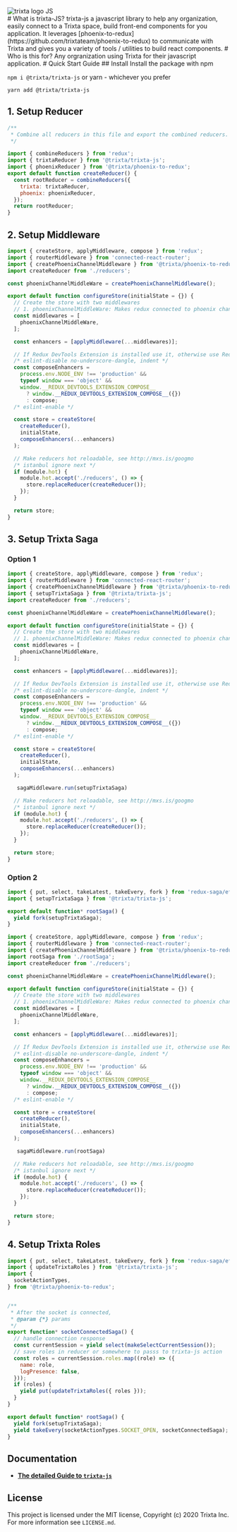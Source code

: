 <img src="./docs/images/trixta-logo.png" alt="trixta logo"  />
JS
<br />
# What is trixta-JS?
trixta-js a javascript library to help any organization, easily connect to a Trixta space, build front-end components for you application. It leverages [phoenix-to-redux](https://github.com/trixtateam/phoenix-to-redux) to communicate with Trixta and gives you a variety of tools / utilities to build react components.
# Who is this for?
Any orgranization using Trixta for their javascript application.
# Quick Start Guide
## Install
Install the package with npm

```npm i @trixta/trixta-js```
or yarn - whichever you prefer

```yarn add @trixta/trixta-js```

## 1. Setup Reducer
```javascript
/**
 * Combine all reducers in this file and export the combined reducers.
 */

import { combineReducers } from 'redux';
import { trixtaReducer } from '@trixta/trixta-js';
import { phoenixReducer } from '@trixta/phoenix-to-redux';
export default function createReducer() {
  const rootReducer = combineReducers({
    trixta: trixtaReducer,
    phoenix: phoenixReducer,
  });
  return rootReducer;
}
```

## 2. Setup Middleware
```javascript
import { createStore, applyMiddleware, compose } from 'redux';
import { routerMiddleware } from 'connected-react-router';
import { createPhoenixChannelMiddleware } from '@trixta/phoenix-to-redux';
import createReducer from './reducers';

const phoenixChannelMiddleWare = createPhoenixChannelMiddleware();

export default function configureStore(initialState = {}) {
  // Create the store with two middlewares
  // 1. phoenixChannelMiddleWare: Makes redux connected to phoenix channels
  const middlewares = [
    phoenixChannelMiddleWare,
  ];

  const enhancers = [applyMiddleware(...middlewares)];

  // If Redux DevTools Extension is installed use it, otherwise use Redux compose
  /* eslint-disable no-underscore-dangle, indent */
  const composeEnhancers =
    process.env.NODE_ENV !== 'production' &&
    typeof window === 'object' &&
    window.__REDUX_DEVTOOLS_EXTENSION_COMPOSE__
      ? window.__REDUX_DEVTOOLS_EXTENSION_COMPOSE__({})
      : compose;
  /* eslint-enable */

  const store = createStore(
    createReducer(),
    initialState,
    composeEnhancers(...enhancers)
  );

  // Make reducers hot reloadable, see http://mxs.is/googmo
  /* istanbul ignore next */
  if (module.hot) {
    module.hot.accept('./reducers', () => {
      store.replaceReducer(createReducer());
    });
  }

  return store;
}
```
## 3. Setup Trixta Saga
### Option 1
```javascript
import { createStore, applyMiddleware, compose } from 'redux';
import { routerMiddleware } from 'connected-react-router';
import { createPhoenixChannelMiddleware } from '@trixta/phoenix-to-redux';
import { setupTrixtaSaga } from '@trixta/trixta-js';
import createReducer from './reducers';

const phoenixChannelMiddleWare = createPhoenixChannelMiddleware();

export default function configureStore(initialState = {}) {
  // Create the store with two middlewares
  // 1. phoenixChannelMiddleWare: Makes redux connected to phoenix channels
  const middlewares = [
    phoenixChannelMiddleWare,
  ];

  const enhancers = [applyMiddleware(...middlewares)];

  // If Redux DevTools Extension is installed use it, otherwise use Redux compose
  /* eslint-disable no-underscore-dangle, indent */
  const composeEnhancers =
    process.env.NODE_ENV !== 'production' &&
    typeof window === 'object' &&
    window.__REDUX_DEVTOOLS_EXTENSION_COMPOSE__
      ? window.__REDUX_DEVTOOLS_EXTENSION_COMPOSE__({})
      : compose;
  /* eslint-enable */

  const store = createStore(
    createReducer(),
    initialState,
    composeEnhancers(...enhancers)
  );

   sagaMiddleware.run(setupTrixtaSaga)

  // Make reducers hot reloadable, see http://mxs.is/googmo
  /* istanbul ignore next */
  if (module.hot) {
    module.hot.accept('./reducers', () => {
      store.replaceReducer(createReducer());
    });
  }

  return store;
}
```
### Option 2
```javascript
import { put, select, takeLatest, takeEvery, fork } from 'redux-saga/effects';
import { setupTrixtaSaga } from '@trixta/trixta-js';

export default function* rootSaga() {
  yield fork(setupTrixtaSaga);
}

```

```javascript
import { createStore, applyMiddleware, compose } from 'redux';
import { routerMiddleware } from 'connected-react-router';
import { createPhoenixChannelMiddleware } from '@trixta/phoenix-to-redux';
import rootSaga from './rootSaga';
import createReducer from './reducers';

const phoenixChannelMiddleWare = createPhoenixChannelMiddleware();

export default function configureStore(initialState = {}) {
  // Create the store with two middlewares
  // 1. phoenixChannelMiddleWare: Makes redux connected to phoenix channels
  const middlewares = [
    phoenixChannelMiddleWare,
  ];

  const enhancers = [applyMiddleware(...middlewares)];

  // If Redux DevTools Extension is installed use it, otherwise use Redux compose
  /* eslint-disable no-underscore-dangle, indent */
  const composeEnhancers =
    process.env.NODE_ENV !== 'production' &&
    typeof window === 'object' &&
    window.__REDUX_DEVTOOLS_EXTENSION_COMPOSE__
      ? window.__REDUX_DEVTOOLS_EXTENSION_COMPOSE__({})
      : compose;
  /* eslint-enable */

  const store = createStore(
    createReducer(),
    initialState,
    composeEnhancers(...enhancers)
  );

   sagaMiddleware.run(rootSaga)

  // Make reducers hot reloadable, see http://mxs.is/googmo
  /* istanbul ignore next */
  if (module.hot) {
    module.hot.accept('./reducers', () => {
      store.replaceReducer(createReducer());
    });
  }

  return store;
}
```

## 4. Setup Trixta Roles
```javascript
import { put, select, takeLatest, takeEvery, fork } from 'redux-saga/effects';
import { updateTrixtaRoles } from '@trixta/trixta-js';
import {
  socketActionTypes,
} from '@trixta/phoenix-to-redux';


/**
 * After the socket is connected,
 * @param {*} params
 */
export function* socketConnectedSaga() {
  // handle connection response
  const currentSession = yield select(makeSelectCurrentSession());
  // save roles in reducer or somewhere to passs to trixta-js action
  const roles = currentSession.roles.map((role) => ({
    name: role,
    logPresence: false,
  }));
  if (roles) {
    yield put(updateTrixtaRoles({ roles }));
  }
}

export default function* rootSaga() {
  yield fork(setupTrixtaSaga);
  yield takeEvery(socketActionTypes.SOCKET_OPEN, socketConnectedSaga);
}
```

## Documentation
- [**The detailed Guide to `trixta-js`**](docs/README.md)

## License

This project is licensed under the MIT license, Copyright (c) 2020 Trixta Inc. For more information see `LICENSE.md`.
